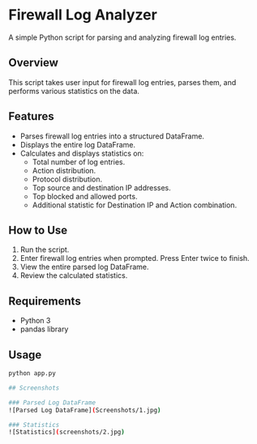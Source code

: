 # Firewall Log Analyzer

A simple Python script for parsing and analyzing firewall log entries.

## Overview

This script takes user input for firewall log entries, parses them, and performs various statistics on the data.

## Features

- Parses firewall log entries into a structured DataFrame.
- Displays the entire log DataFrame.
- Calculates and displays statistics on:
  - Total number of log entries.
  - Action distribution.
  - Protocol distribution.
  - Top source and destination IP addresses.
  - Top blocked and allowed ports.
  - Additional statistic for Destination IP and Action combination.

## How to Use

1. Run the script.
2. Enter firewall log entries when prompted. Press Enter twice to finish.
3. View the entire parsed log DataFrame.
4. Review the calculated statistics.

## Requirements

- Python 3
- pandas library

## Usage

```bash
python app.py

## Screenshots

### Parsed Log DataFrame
![Parsed Log DataFrame](Screenshots/1.jpg)

### Statistics
![Statistics](screenshots/2.jpg)

